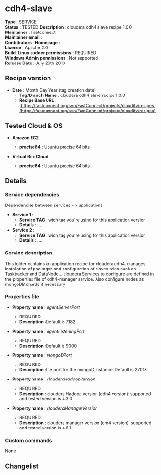 # cdh4-slave

**Type**		: SERVICE  
**Status**		: TESTED
**Description**	: cloudera cdh4 slave recipe 1.0.0   
**Maintainer**	: Fastconnect  
**Maintainer email**	:   
**Contributors**		: 
**Homepage**			:  
**License**				: Apache 2.0    
**Build**: 
**Linux sudoer permissions**	: REQUIRED   
**Windows Admin permissions**	: Not supported      
**Release Date**				: July 26th 2013

## Recipe version

* **Date** : Month Day Year (tag creation date)
	* **Tag/Branch Name** 	: cloudera cdh4 slave recipe 1.0.0 
	* **Recipe Base URL**   : [https://fastconnect.org/svn/FastConnect/projects/cloudify/recipes](https://fastconnect.org/svn/FastConnect/projects/cloudify/recipes)

## Tested Cloud & OS

* **Amazon EC2**
	* **precise64** : Ubuntu precise 64 bits

* **Virtual Box Cloud**
	* **precise64** : Ubuntu precise 64 bits

## Details

### Service dependencies

Dependencies between services <> applications

* **Service 1** :
	* **Service TAG** 	: wich tag you're using for this application version
	* **Details**		: .....
* **Service 2** :
	* **Service TAG** 	: wich tag you're using for this application version
	* **Details**		: .....

### Service description
This folder contains an application recipe for cloudera cdh4.
manages installation of packages and configuration of slaves roles such as Tasktracker and DataNode... 
cloudera Services to configure are defined in the properties file of cdh4-manager service.
Also configure nodes as mongoDB shards if necessary

### Properties file

* **Property name** : *agentServerPort*
	* REQUIRED
	* **Description** :Default is 7182.
	
* **Property name** : *agentListeningPort*
	* REQUIRED
	* **Description** :Default is 9000
	
* **Property name** : *mongoDPort*
	* REQUIRED
	* **Description** :the port for the mongoD instance. Default is 27018

* **Property name** : *clouderaHadoopVersion*
	* REQUIRED
	* **Description** : cloudera Hadoop version (cdh4 version): supported and tested version is 4.3.0


* **Property name** : *clouderaManagerVersion*
	* REQUIRED
	* **Description** : cloudera manager version (cm4 version): supported and tested version is 4.6.1

### Custom commands
None
					  
## Changelist
